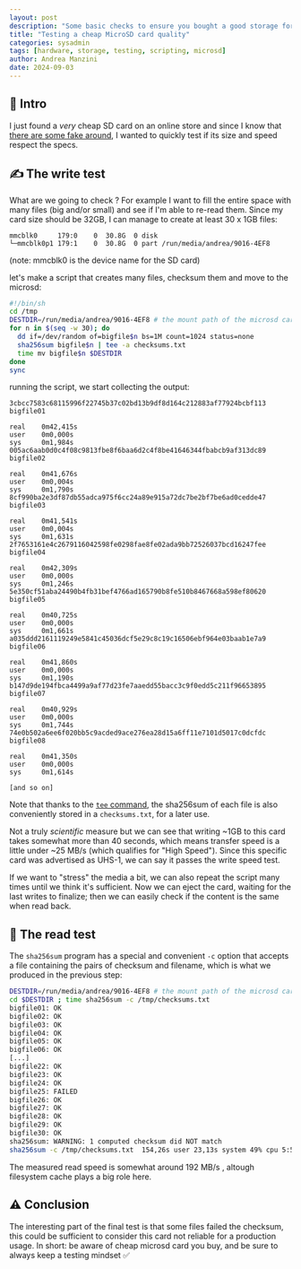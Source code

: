 ```yaml
---
layout: post
description: "Some basic checks to ensure you bought a good storage for your files"
title: "Testing a cheap MicroSD card quality"
categories: sysadmin
tags: [hardware, storage, testing, scripting, microsd]
author: Andrea Manzini
date: 2024-09-03
---
```


## 💾 Intro

I just found a *very* cheap SD card on an online store and since I know that [there are some fake around](https://iboysoft.com/sd-card-recovery/fake-sd-card.html), I wanted to quickly test if its size and speed respect the specs.

## ✍️ The write test

What are we going to check ? For example I want to fill the entire space with many files (big and/or small) and see if I'm able to re-read them.
Since my card size should be 32GB, I can manage to create at least 30 x 1GB files: 

```
mmcblk0     179:0    0  30.8G  0 disk 
└─mmcblk0p1 179:1    0  30.8G  0 part /run/media/andrea/9016-4EF8
```

(note: mmcblk0 is the device name for the SD card)

let's make a script that creates many files, checksum them and move to the microsd:

```bash
#!/bin/sh
cd /tmp
DESTDIR=/run/media/andrea/9016-4EF8 # the mount path of the microsd card
for n in $(seq -w 30); do 
  dd if=/dev/random of=bigfile$n bs=1M count=1024 status=none
  sha256sum bigfile$n | tee -a checksums.txt
  time mv bigfile$n $DESTDIR
done
sync
```

running the script, we start collecting the output:

```
3cbcc7583c68115996f22745b37c02bd13b9df8d164c212883af77924bcbf113  bigfile01

real    0m42,415s
user    0m0,000s
sys     0m1,984s
005ac6aab0d0c4f08c9813fbe8f6baa6d2c4f8be41646344fbabcb9af313dc89  bigfile02

real    0m41,676s
user    0m0,004s
sys     0m1,790s
8cf990ba2e3df87db55adca975f6cc24a89e915a72dc7be2bf7be6ad0cedde47  bigfile03

real    0m41,541s
user    0m0,004s
sys     0m1,631s
2f7653161e4c2679116042598fe0298fae8fe02ada9bb72526037bcd16247fee  bigfile04

real    0m42,309s
user    0m0,000s
sys     0m1,246s
5e350cf51aba24490b4fb31bef4766ad165790b8fe510b8467668a598ef80620  bigfile05

real    0m40,725s
user    0m0,000s
sys     0m1,661s
a035ddd2161119249e5841c45036dcf5e29c8c19c16506ebf964e03baab1e7a9  bigfile06

real    0m41,860s
user    0m0,000s
sys     0m1,190s
b147d9de194fbca4499a9af77d23fe7aaedd55bacc3c9f0edd5c211f96653895  bigfile07

real    0m40,929s
user    0m0,000s
sys     0m1,744s
74e0b502a6ee6f020bb5c9acded9ace276ea28d15a6ff11e7101d5017c0dcfdc  bigfile08

real    0m41,350s
user    0m0,000s
sys     0m1,614s

[and so on]

```

Note that thanks to the [`tee` command](https://www.geeksforgeeks.org/tee-command-linux-example/), the sha256sum of each file is also conveniently stored in a `checksums.txt`, for a later use.

Not a truly *scientific* measure but we can see that writing ~1GB to this card takes somewhat more than 40 seconds, which means transfer speed is a little under ~25 MB/s (which qualifies for "High Speed"). Since this specific card was advertised as UHS-1, we can say it passes the write speed test.

If we want to "stress" the media a bit, we can also repeat the script many times until we think it's sufficient.
Now we can eject the card, waiting for the last writes to finalize; then we can easily check if the content is the same when read back.

## 👀 The read test 

The `sha256sum` program has a special and convenient `-c` option that accepts a file containing the pairs of checksum and filename, which is what we produced in the previous step:

```bash
DESTDIR=/run/media/andrea/9016-4EF8 # the mount path of the microsd card
cd $DESTDIR ; time sha256sum -c /tmp/checksums.txt
bigfile01: OK
bigfile02: OK
bigfile03: OK
bigfile04: OK
bigfile05: OK
bigfile06: OK
[...]
bigfile22: OK
bigfile23: OK
bigfile24: OK
bigfile25: FAILED
bigfile26: OK
bigfile27: OK
bigfile28: OK
bigfile29: OK
bigfile30: OK
sha256sum: WARNING: 1 computed checksum did NOT match
sha256sum -c /tmp/checksums.txt  154,26s user 23,13s system 49% cpu 5:55,02 total

```

The measured read speed is somewhat around 192 MB/s , altough filesystem cache plays a big role here. 

## ⚠️ Conclusion

The interesting part of the final test is that some files failed the checksum, this could be sufficient to consider this card not reliable for a production usage.
In short: be aware of cheap microsd card you buy, and be sure to always keep a testing mindset ✅

